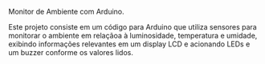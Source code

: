 Monitor de Ambiente com Arduino.

Este projeto consiste em um código para Arduino que utiliza sensores para monitorar o ambiente em relaçãoa à luminosidade, temperatura e umidade, exibindo informações relevantes em um display LCD e acionando LEDs e um buzzer conforme os valores lidos.
